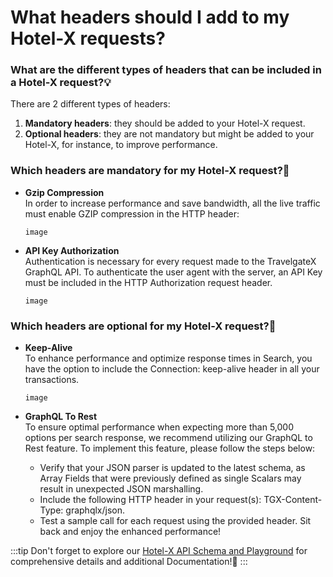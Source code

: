 ﻿---
sidebar_position: 6
---

# What headers should I add to my Hotel-X requests?

### What are the different types of headers that can be included in a Hotel-X request?💡

There are 2 different types of headers:

1. **Mandatory headers**: they should be added to your Hotel-X request.
1. **Optional headers**: they are not mandatory but might be added to your Hotel-X, for instance, to improve performance.

### Which headers are mandatory for my Hotel-X request?🔎
* **Gzip Compression**  
In order to increase performance and save bandwidth, all the live traffic must enable GZIP compression in the HTTP header:

	```
	image
	```


* **API Key Authorization**  
Authentication is necessary for every request made to the TravelgateX GraphQL API. To authenticate the user agent with the server, an API Key must be included in the HTTP Authorization request header.

	```
	image
	```

### Which headers are optional for my Hotel-X request?🔎

* **Keep-Alive**  
To enhance performance and optimize response times in Search, you have the option to include the Connection: keep-alive header in all your transactions.

	```
	image
	```


* **GraphQL To Rest**  
To ensure optimal performance when expecting more than 5,000 options per search response, we recommend utilizing our GraphQL to Rest feature. To implement this feature, please follow the steps below:
	- Verify that your JSON parser is updated to the latest schema, as Array Fields that were previously defined as single Scalars may result in unexpected JSON marshalling.
	- Include the following HTTP header in your request(s): TGX-Content-Type: graphqlx/json.
	- Test a sample call for each request using the provided header.
Sit back and enjoy the enhanced performance!

:::tip
Don't forget to explore our [Hotel-X API Schema and Playground](https://api.travelgatex.com/playground) for comprehensive details and additional Documentation!🚀
:::